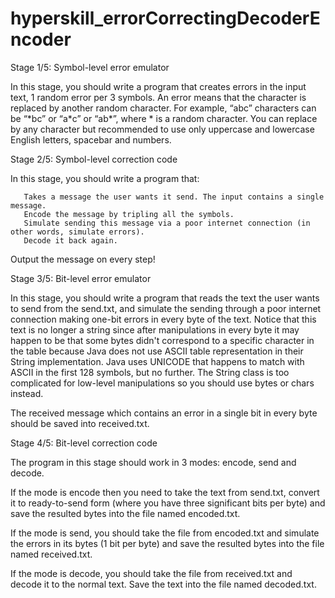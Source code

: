 # hyperskill_errorCorrectingDecoderEncoder

Stage 1/5: Symbol-level error emulator 
<p>In this stage, you should write a program that creates errors in the input text, 1 random error per 3 symbols. An error means that the character is replaced by another random character. For example, “abc” characters can be “*bc” or “a*c” or “ab*”, where * is a random character. You can replace by any character but recommended to use only uppercase and lowercase English letters, spacebar and numbers.</p>

Stage 2/5: Symbol-level correction code 
<p>In this stage, you should write a program that:
   
       Takes a message the user wants it send. The input contains a single message.
       Encode the message by tripling all the symbols.
       Simulate sending this message via a poor internet connection (in other words, simulate errors).
       Decode it back again.
   
   Output the message on every step!</p>
   
Stage 3/5: Bit-level error emulator
<p>In this stage, you should write a program that reads the text the user wants to send from the send.txt, and simulate the sending through a poor internet connection making one-bit errors in every byte of the text. Notice that this text is no longer a string since after manipulations in every byte it may happen to be that some bytes didn't correspond to a specific character in the table because Java does not use ASCII table representation in their String implementation. Java uses UNICODE that happens to match with ASCII in the first 128 symbols, but no further. The String class is too complicated for low-level manipulations so you should use bytes or chars instead.

The received message which contains an error in a single bit in every byte should be saved into received.txt.</p>

Stage 4/5: Bit-level correction code
<p>The program in this stage should work in 3 modes: encode, send and decode.
   
   If the mode is encode then you need to take the text from send.txt, convert it to ready-to-send form (where you have three significant bits per byte) and save the resulted bytes into the file named encoded.txt.
   
   If the mode is send, you should take the file from encoded.txt and simulate the errors in its bytes (1 bit per byte) and save the resulted bytes into the file named received.txt.
   
   If the mode is decode, you should take the file from received.txt and decode it to the normal text. Save the text into the file named decoded.txt.</p>